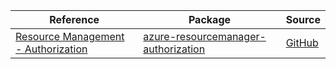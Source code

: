 | Reference | Package | Source |
|---|---|---|
|[Resource Management - Authorization](resourcemanager-authorization-readme.md)|[azure-resourcemanager-authorization](https://repo1.maven.org/maven2/com/azure/resourcemanager/azure-resourcemanager-authorization)|[GitHub](https://github.com/Azure/azure-sdk-for-java/blob/main/sdk/authorization/azure-resourcemanager-authorization)|
